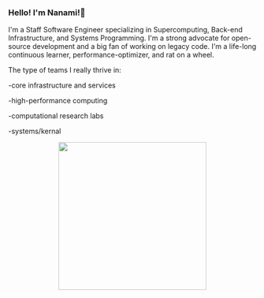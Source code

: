 ### Hello! I'm Nanami!👋
I'm a Staff Software Engineer specializing in Supercomputing, Back-end Infrastructure, and Systems Programming. 
I'm a strong advocate for open-source development and a big fan of working on legacy code. 
I'm a life-long continuous learner, performance-optimizer, and rat on a wheel. 

The type of teams I really thrive in:

-core infrastructure and services

-high-performance computing

-computational research labs

-systems/kernal


<div id="header" align="center">
  <img src="https://media.giphy.com/media/v1.Y2lkPTc5MGI3NjExOGJqZnUyazBjcGo1czF1dDc3M3hneDE1M3Q1dXFnbDJ3bzVoa3llciZlcD12MV9pbnRlcm5hbF9naWZfYnlfaWQmY3Q9Zw/citBl9yPwnUOs/giphy.gif" width = "300"/>
</div>

